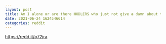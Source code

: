 ```yaml
--- 
layout: post 
title: Am I alone or are there HODLERS who just not give a damn about the market at the moment..and barely even look at how things are doing? 
date: 2021-06-24 1624546614 
categories: reddit 
--- 
```

https://redd.it/o72jra